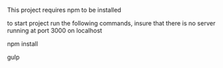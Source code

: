 This project requires npm to be installed 

to start project run the following commands, insure that there is no server running at port 3000 on localhost

npm install

gulp